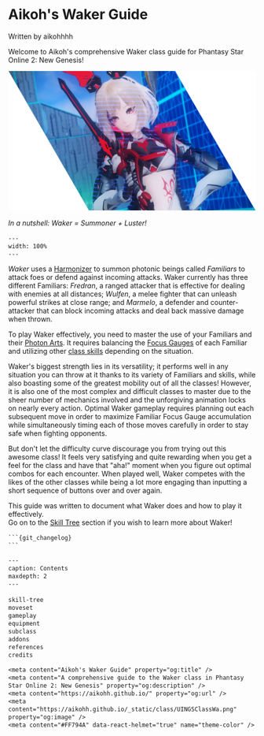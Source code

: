 # Aikoh's Waker Guide

Written by aikohhhh

Welcome to Aikoh's comprehensive Waker class guide for Phantasy Star Online 2: New Genesis!

![banner](_static/summoner-luster-banner.png)

_In a nutshell: Waker = Summoner + Luster!_

```{video} _static/bujin_start.mp4
---
width: 100%
---
```

_Waker_ uses a [Harmonizer](#harmonizers) to summon photonic beings called _Familiars_ to attack foes or defend against incoming attacks.
Waker currently has three different Familiars: 
_Fredran_, a ranged attacker that is effective for dealing with enemies at all distances; 
_Wulfen_, a melee fighter that can unleash powerful strikes at close range; 
and _Marmelo_, a defender and counter-attacker that can block incoming attacks and deal back massive damage when thrown. 

To play Waker effectively, you need to master the use of your Familiars and their [Photon Arts](#photon-arts). 
It requires balancing the [Focus Gauges](#harmonizer-focus) of each Familiar and utilizing other [class skills](#core-skills) depending on the situation.

Waker's biggest strength lies in its versatility;
it performs well in any situation you can throw at it thanks to its variety of Familiars and skills, while also boasting some of the greatest mobility out of all the classes!
However, it is also one of the most complex and difficult classes to master due to the sheer number of mechanics involved and the unforgiving animation locks on nearly every action.
Optimal Waker gameplay requires planning out each subsequent move in order to maximize Familiar Focus Gauge accumulation while simultaneously timing each of those moves carefully in order to stay safe when fighting opponents.

But don't let the difficulty curve discourage you from trying out this awesome class!
It feels very satisfying and quite rewarding when you get a feel for the class and have that "aha!" moment when you figure out optimal combos for each encounter.
When played well, Waker competes with the likes of the other classes while being a lot more engaging than inputting a short sequence of buttons over and over again.

This guide was written to document what Waker does and how to play it effectively.  
Go on to the [Skill Tree](#skill-tree) section if you wish to learn more about Waker!

````{admonition} [Changelog (click to see full history)](https://github.com/Aikohh/aikohh.github.io/commits/main)
```{git_changelog}
```
````


```{toctree} 
---
caption: Contents
maxdepth: 2
---

skill-tree
moveset
gameplay
equipment
subclass
addons
references
credits
```

<!-- Indices and tables
==================

* {ref}`genindex`
* {ref}`modindex`
* {ref}`search`
 -->

<!--  HTML Metadata  -->

```{raw} html
<meta content="Aikoh's Waker Guide" property="og:title" />
<meta content="A comprehensive guide to the Waker class in Phantasy Star Online 2: New Genesis" property="og:description" />
<meta content="https://aikohh.github.io/" property="og:url" />
<meta content="https://aikohh.github.io/_static/class/UINGSClassWa.png" property="og:image" />
<meta content="#FF794A" data-react-helmet="true" name="theme-color" />
```
